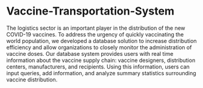 # Vaccine-Transportation-System

The logistics sector is an important player in the distribution of the new COVID-19 vaccines. To address the urgency of quickly vaccinating the world population, we developed a database solution to increase distribution efficiency and allow organizations to closely monitor the administration of vaccine doses. Our database system provides users with real time information about the vaccine supply chain: vaccine designers, distribution centers, manufacturers, and recipients. Using this information, users can input queries, add information, and analyze summary statistics surrounding vaccine distribution.
